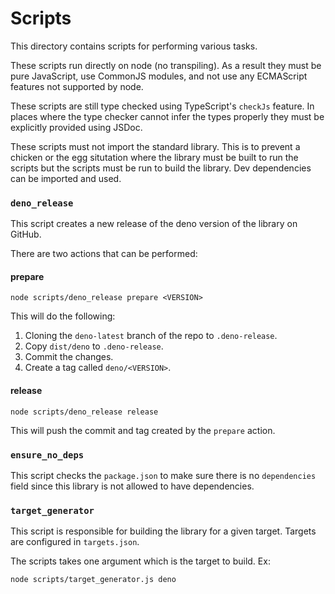 # Scripts

This directory contains scripts for performing various tasks.

These scripts run directly on node (no transpiling). As a result they must be pure JavaScript, use CommonJS modules, and not use any ECMAScript features not supported by node.

These scripts are still type checked using TypeScript's `checkJs` feature.
In places where the type checker cannot infer the types properly they must be explicitly provided using JSDoc.

These scripts must not import the standard library. This is to prevent a chicken or the egg situtation where the library must be built to run the scripts but the scripts must be run to build the library. Dev dependencies can be imported and used.

### `deno_release`

This script creates a new release of the deno version of the library on GitHub.

There are two actions that can be performed:

#### prepare

```
node scripts/deno_release prepare <VERSION>
```

This will do the following:

1. Cloning the `deno-latest` branch of the repo to `.deno-release`.
2. Copy `dist/deno` to `.deno-release`.
3. Commit the changes.
4. Create a tag called `deno/<VERSION>`.

#### release

```
node scripts/deno_release release
```

This will push the commit and tag created by the `prepare` action.

### `ensure_no_deps`

This script checks the `package.json` to make sure there is no `dependencies` field since this library is not allowed to have dependencies.

### `target_generator`

This script is responsible for building the library for a given target. Targets are configured in `targets.json`.

The scripts takes one argument which is the target to build.
Ex:

```
node scripts/target_generator.js deno
```
